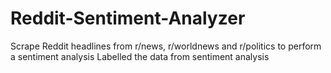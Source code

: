 # Reddit-Sentiment-Analyzer
Scrape Reddit headlines from r/news, r/worldnews and r/politics to perform a sentiment analysis
Labelled the data from sentiment analysis
